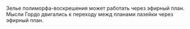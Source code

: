 Зелье полиморфа-воскрешения может работать через эфирный план. Мысли Гордо двигались к переходу межд планами лазейки через эфирный план.